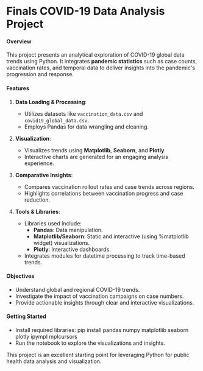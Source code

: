 # Finals COVID-19 Data Analysis Project

#### Overview
This project presents an analytical exploration of COVID-19 global data trends using Python. It integrates **pandemic statistics** such as case counts, vaccination rates, and temporal data to deliver insights into the pandemic's progression and response.

#### Features
1. **Data Loading & Processing**:
   - Utilizes datasets like `vaccination_data.csv` and `covid19_global_data.csv`.
   - Employs Pandas for data wrangling and cleaning.

2. **Visualization**:
   - Visualizes trends using **Matplotlib**, **Seaborn**, and **Plotly**.
   - Interactive charts are generated for an engaging analysis experience.

3. **Comparative Insights**:
   - Compares vaccination rollout rates and case trends across regions.
   - Highlights correlations between vaccination progress and case reduction.

4. **Tools & Libraries**:
   - Libraries used include:
     - **Pandas**: Data manipulation.
     - **Matplotlib/Seaborn**: Static and interactive (using %matplotlib widget) visualizations.
     - **Plotly**: Interactive dashboards.
   - Integrates modules for datetime processing to track time-based trends.

#### Objectives
- Understand global and regional COVID-19 trends.
- Investigate the impact of vaccination campaigns on case numbers.
- Provide actionable insights through clear and interactive visualizations.

#### Getting Started
- Install required libraries:
  pip install pandas numpy matplotlib seaborn plotly ipympl mplcursors  
- Run the notebook to explore the visualizations and insights.

This project is an excellent starting point for leveraging Python for public health data analysis and visualization.
